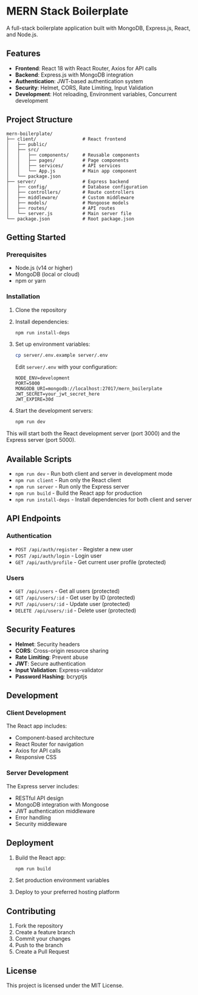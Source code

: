 # MERN Stack Boilerplate

A full-stack boilerplate application built with MongoDB, Express.js, React, and Node.js.

## Features

- **Frontend**: React 18 with React Router, Axios for API calls
- **Backend**: Express.js with MongoDB integration
- **Authentication**: JWT-based authentication system
- **Security**: Helmet, CORS, Rate Limiting, Input Validation
- **Development**: Hot reloading, Environment variables, Concurrent development

## Project Structure

```
mern-boilerplate/
├── client/                 # React frontend
│   ├── public/
│   ├── src/
│   │   ├── components/     # Reusable components
│   │   ├── pages/          # Page components
│   │   ├── services/       # API services
│   │   └── App.js          # Main app component
│   └── package.json
├── server/                 # Express backend
│   ├── config/             # Database configuration
│   ├── controllers/        # Route controllers
│   ├── middleware/         # Custom middleware
│   ├── models/             # Mongoose models
│   ├── routes/             # API routes
│   └── server.js           # Main server file
└── package.json            # Root package.json
```

## Getting Started

### Prerequisites

- Node.js (v14 or higher)
- MongoDB (local or cloud)
- npm or yarn

### Installation

1. Clone the repository
2. Install dependencies:
   ```bash
   npm run install-deps
   ```

3. Set up environment variables:
   ```bash
   cp server/.env.example server/.env
   ```
   Edit `server/.env` with your configuration:
   ```
   NODE_ENV=development
   PORT=5000
   MONGODB_URI=mongodb://localhost:27017/mern_boilerplate
   JWT_SECRET=your_jwt_secret_here
   JWT_EXPIRE=30d
   ```

4. Start the development servers:
   ```bash
   npm run dev
   ```

This will start both the React development server (port 3000) and the Express server (port 5000).

## Available Scripts

- `npm run dev` - Run both client and server in development mode
- `npm run client` - Run only the React client
- `npm run server` - Run only the Express server
- `npm run build` - Build the React app for production
- `npm run install-deps` - Install dependencies for both client and server

## API Endpoints

### Authentication
- `POST /api/auth/register` - Register a new user
- `POST /api/auth/login` - Login user
- `GET /api/auth/profile` - Get current user profile (protected)

### Users
- `GET /api/users` - Get all users (protected)
- `GET /api/users/:id` - Get user by ID (protected)
- `PUT /api/users/:id` - Update user (protected)
- `DELETE /api/users/:id` - Delete user (protected)

## Security Features

- **Helmet**: Security headers
- **CORS**: Cross-origin resource sharing
- **Rate Limiting**: Prevent abuse
- **JWT**: Secure authentication
- **Input Validation**: Express-validator
- **Password Hashing**: bcryptjs

## Development

### Client Development
The React app includes:
- Component-based architecture
- React Router for navigation
- Axios for API calls
- Responsive CSS

### Server Development
The Express server includes:
- RESTful API design
- MongoDB integration with Mongoose
- JWT authentication middleware
- Error handling
- Security middleware

## Deployment

1. Build the React app:
   ```bash
   npm run build
   ```

2. Set production environment variables
3. Deploy to your preferred hosting platform

## Contributing

1. Fork the repository
2. Create a feature branch
3. Commit your changes
4. Push to the branch
5. Create a Pull Request

## License

This project is licensed under the MIT License.